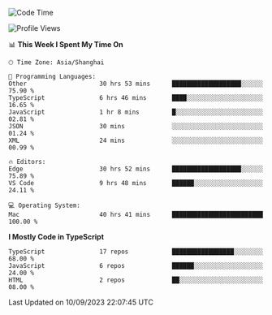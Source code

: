 <!--START_SECTION:waka-->
![Code Time](http://img.shields.io/badge/Code%20Time-5%2C131%20hrs%2020%20mins-blue)

![Profile Views](http://img.shields.io/badge/Profile%20Views-0-blue)

📊 **This Week I Spent My Time On** 

```text
🕑︎ Time Zone: Asia/Shanghai

💬 Programming Languages: 
Other                    30 hrs 53 mins      ███████████████████░░░░░░   75.90 % 
TypeScript               6 hrs 46 mins       ████░░░░░░░░░░░░░░░░░░░░░   16.65 % 
JavaScript               1 hr 8 mins         █░░░░░░░░░░░░░░░░░░░░░░░░   02.81 % 
JSON                     30 mins             ░░░░░░░░░░░░░░░░░░░░░░░░░   01.24 % 
XML                      24 mins             ░░░░░░░░░░░░░░░░░░░░░░░░░   00.99 % 

🔥 Editors: 
Edge                     30 hrs 52 mins      ███████████████████░░░░░░   75.89 % 
VS Code                  9 hrs 48 mins       ██████░░░░░░░░░░░░░░░░░░░   24.11 % 

💻 Operating System: 
Mac                      40 hrs 41 mins      █████████████████████████   100.00 % 
```

**I Mostly Code in TypeScript** 

```text
TypeScript               17 repos            █████████████████░░░░░░░░   68.00 % 
JavaScript               6 repos             ██████░░░░░░░░░░░░░░░░░░░   24.00 % 
HTML                     2 repos             ██░░░░░░░░░░░░░░░░░░░░░░░   08.00 % 
```




 Last Updated on 10/09/2023 22:07:45 UTC
<!--END_SECTION:waka-->
